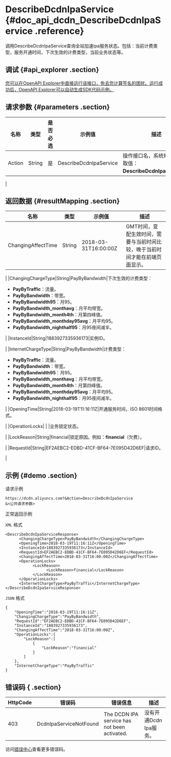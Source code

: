 # DescribeDcdnIpaService {#doc_api_dcdn_DescribeDcdnIpaService .reference}

调用DescribeDcdnIpaService查询全站加速ipa服务状态。包括：当前计费类型，服务开通时间，下次生效的计费类型，当前业务状态等。

## 调试 {#api_explorer .section}

[您可以在OpenAPI Explorer中直接运行该接口，免去您计算签名的困扰。运行成功后，OpenAPI Explorer可以自动生成SDK代码示例。](https://api.aliyun.com/#product=dcdn&api=DescribeDcdnIpaService&type=RPC&version=2018-01-15)

## 请求参数 {#parameters .section}

|名称|类型|是否必选|示例值|描述|
|--|--|----|---|--|
|Action|String|是|DescribeDcdnIpaService|操作接口名，系统规定参数，取值：**DescribeDcdnIpaService**。

 |

## 返回数据 {#resultMapping .section}

|名称|类型|示例值|描述|
|--|--|---|--|
|ChangingAffectTime|String|2018-03-31T16:00:00Z|GMT时间，变配生效时间，需要与当前时间比较，晚于当前时间才能在前端页面显示。

 |
|ChangingChargeType|String|PayByBandwidth|下次生效的计费类型：

 -   **PayByTraffic**：流量。
-   **PayByBandwidth**：带宽。
-   **PayByBandwidth95**：月95。
-   **PayByBandwidth\_monthavg**：月平均带宽。
-   **PayByBandwidth\_month4th**：月第四峰值。
-   **PayByBandwidth\_monthday95avg**：月平均95。
-   **PayByBandwidth\_nighthalf95**：月95夜间减半。

 |
|InstanceId|String|1883927335936173|实例ID。

 |
|InternetChargeType|String|PayByBandwidth|计费类型：

 -   **PayByTraffic**：流量。
-   **PayByBandwidth**：带宽。
-   **PayByBandwidth95**：月95。
-   **PayByBandwidth\_monthavg**：月平均带宽。
-   **PayByBandwidth\_month4th**：月第四峰值。
-   **PayByBandwidth\_monthday95avg**：月平均95。
-   **PayByBandwidth\_nighthalf95**：月95夜间减半。

 |
|OpeningTime|String|2018-03-19T11:16:11Z|开通服务时间，ISO 8601时间格式。

 |
|OperationLocks| | |业务锁定状态。

 |
|LockReason|String|financial|锁定原因。例如：**financial**（欠费）。

 |
|RequestId|String|EF2AEBC2-EDBD-41CF-BF64-7E095D42D6EF|请求ID。

 |

## 示例 {#demo .section}

请求示例

``` {#request_demo}
https://dcdn.aliyuncs.com?&Action=DescribeDcdnIpaService
&<公共请求参数>
```

正常返回示例

`XML` 格式

``` {#xml_return_success_demo}
<DescribeDcdnIpaServiceResponse>
	  <ChangingChargeType>PayByBandwidth</ChangingChargeType>
	  <OpeningTime>2018-03-19T11:16:11Z</OpeningTime>
	  <InstanceId>1883927335936173</InstanceId>
	  <RequestId>EF2AEBC2-EDBD-41CF-BF64-7E095D42D6EF</RequestId>
	  <ChangingAffectTime>2018-03-31T16:00:00Z</ChangingAffectTime>
	  <OperationLocks>
		    <LockReason>
			      <LockReason>financial</LockReason>
		    </LockReason>
	  </OperationLocks>
	  <InternetChargeType>PayByTraffic</InternetChargeType>
</DescribeDcdnIpaServiceResponse>
```

`JSON` 格式

``` {#json_return_success_demo}
{
	"OpeningTime":"2018-03-19T11:16:11Z",
	"ChangingChargeType":"PayByBandwidth",
	"RequestId":"EF2AEBC2-EDBD-41CF-BF64-7E095D42D6EF",
	"InstanceId":"1883927335936173",
	"ChangingAffectTime":"2018-03-31T16:00:00Z",
	"OperationLocks":{
		"LockReason":[
			{
				"LockReason":"financial"
			}
		]
	},
	"InternetChargeType":"PayByTraffic"
}
```

## 错误码 { .section}

|HttpCode|错误码|错误信息|描述|
|--------|---|----|--|
|403|DcdnIpaServiceNotFound|The DCDN IPA service has not been activated.|没有开通Dcdn Ipa服务。|

访问[错误中心](https://error-center.aliyun.com/status/product/dcdn)查看更多错误码。

